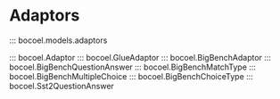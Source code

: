 # Adaptors

::: bocoel.models.adaptors

::: bocoel.Adaptor
::: bocoel.GlueAdaptor
::: bocoel.BigBenchAdaptor
::: bocoel.BigBenchQuestionAnswer
::: bocoel.BigBenchMatchType
::: bocoel.BigBenchMultipleChoice
::: bocoel.BigBenchChoiceType
::: bocoel.Sst2QuestionAnswer
